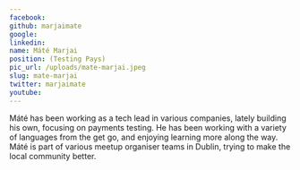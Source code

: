```yaml
---
facebook: 
github: marjaimate
google: 
linkedin: 
name: Máté Marjai
position: (Testing Pays)
pic_url: /uploads/mate-marjai.jpeg
slug: mate-marjai
twitter: marjaimate
youtube: 
---
```

<p>M&aacute;t&eacute; has been working as a tech lead in various companies, lately building his own, focusing on payments testing. He has been working with a variety of languages from the get go, and enjoying learning more along the way. M&aacute;t&eacute; is part of various meetup organiser teams in Dublin, trying to make the local community better.</p>
